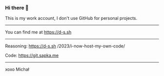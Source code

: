 ### Hi there 👋

This is my work account, I don't use GitHub for personal projects.

---

You can find me at https://d-s.sh

---

Reasoning: https://d-s.sh /2023/i-now-host-my-own-code/

Code: https://git.sapka.me

----
xoxo
Michał
